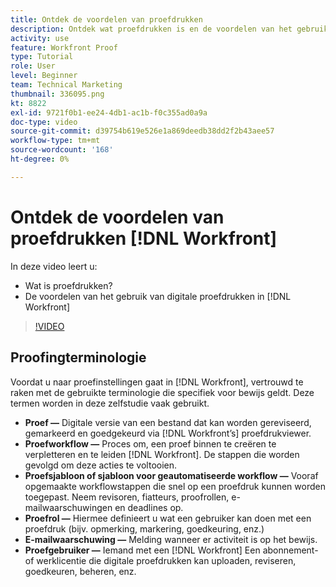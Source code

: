 ```yaml
---
title: Ontdek de voordelen van proefdrukken
description: Ontdek wat proefdrukken is en de voordelen van het gebruik van digitale proefdrukken in [!DNL  Workfront].
activity: use
feature: Workfront Proof
type: Tutorial
role: User
level: Beginner
team: Technical Marketing
thumbnail: 336095.png
kt: 8822
exl-id: 9721f0b1-ee24-4db1-ac1b-f0c355ad0a9a
doc-type: video
source-git-commit: d39754b619e526e1a869deedb38dd2f2b43aee57
workflow-type: tm+mt
source-wordcount: '168'
ht-degree: 0%

---
```


# Ontdek de voordelen van proefdrukken [!DNL Workfront]

In deze video leert u:

* Wat is proefdrukken?
* De voordelen van het gebruik van digitale proefdrukken in [!DNL Workfront]

>[!VIDEO](https://video.tv.adobe.com/v/336095/?quality=12)

## Proofingterminologie

Voordat u naar proefinstellingen gaat in [!DNL  Workfront], vertrouwd te raken met de gebruikte terminologie die specifiek voor bewijs geldt. Deze termen worden in deze zelfstudie vaak gebruikt.

* **Proef —** Digitale versie van een bestand dat kan worden gereviseerd, gemarkeerd en goedgekeurd via [!DNL Workfront’s] proefdrukviewer.
* **Proefworkflow —** Proces om, een proef binnen te creëren te verpletteren en te leiden [!DNL Workfront]. De stappen die worden gevolgd om deze acties te voltooien.
* **Proefsjabloon of sjabloon voor geautomatiseerde workflow —** Vooraf opgemaakte workflowstappen die snel op een proefdruk kunnen worden toegepast. Neem revisoren, fiatteurs, proofrollen, e-mailwaarschuwingen en deadlines op.
* **Proefrol —** Hiermee definieert u wat een gebruiker kan doen met een proefdruk (bijv. opmerking, markering, goedkeuring, enz.)
* **E-mailwaarschuwing —** Melding wanneer er activiteit is op het bewijs.
* **Proefgebruiker —** Iemand met een [!DNL Workfront] Een abonnement- of werklicentie die digitale proefdrukken kan uploaden, reviseren, goedkeuren, beheren, enz.


